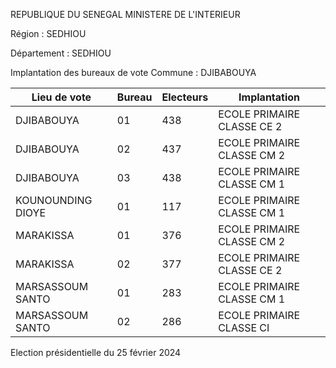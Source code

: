 REPUBLIQUE DU SENEGAL MINISTERE DE L'INTERIEUR

Région : SEDHIOU

Département : SEDHIOU

Implantation des bureaux de vote Commune : DJIBABOUYA

| Lieu de vote | Bureau | Electeurs | Implantation |
| - | - | - | - |
| DJIBABOUYA | 01 | 438 | ECOLE PRIMAIRE CLASSE CE 2 |
| DJIBABOUYA | 02 | 437 | ECOLE PRIMAIRE CLASSE CM 2 |
| DJIBABOUYA | 03 | 438 | ECOLE PRIMAIRE CLASSE CM 1 |
| KOUNOUNDING DIOYE | 01 | 117 | ECOLE PRIMAIRE CLASSE CM 1 |
| MARAKISSA | 01 | 376 | ECOLE PRIMAIRE CLASSE CM 2 |
| MARAKISSA | 02 | 377 | ECOLE PRIMAIRE CLASSE CE 2 |
| MARSASSOUM SANTO | 01 | 283 | ECOLE PRIMAIRE CLASSE CM 1 |
| MARSASSOUM SANTO | 02 | 286 | ECOLE PRIMAIRE CLASSE CI |

<!-- PageNumber="6/14" -->

Election présidentielle du 25 février 2024
